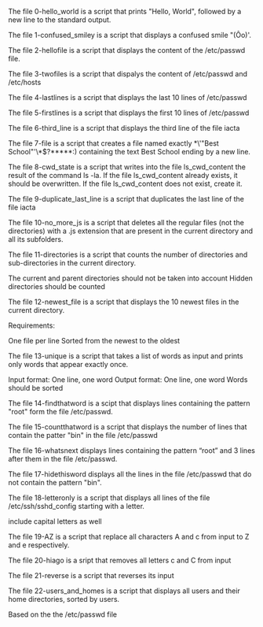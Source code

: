 The file 0-hello_world is a script that prints "Hello, World", followed by a new line to the standard output.

The file 1-confused_smiley is a script that displays a confused smile "(Ôo)\'.

The file 2-hellofile is a script that displays the content of the /etc/passwd file.

The file 3-twofiles is a script that dispalys the content of /etc/passwd and /etc/hosts

The file 4-lastlines is a script that displays the last 10 lines of /etc/passwd

The file 5-firstlines is a script that displays the first 10 lines of /etc/passwd 

The file 6-third_line is a script that displays the third line of the file iacta

The file 7-file is a  script that creates a file named exactly \*\\'"Best School"\'\\*$\?\*\*\*\*\*:) containing the text Best School ending by a new line.

The file 8-cwd_state is a script that writes into the file ls_cwd_content the result of the command ls -la. If the file ls_cwd_content already exists, it should be overwritten. If the file ls_cwd_content does not exist, create it.

The file 9-duplicate_last_line is a script that duplicates the last line of the file iacta

The file 10-no_more_js is a script that deletes all the regular files (not the directories) with a .js extension that are present in the current directory and all its subfolders.

The file 11-directories is a script that counts the number of directories and sub-directories in the current directory.

The current and parent directories should not be taken into account
Hidden directories should be counted

The file 12-newest_file is a script that displays the 10 newest files in the current directory.

Requirements:

One file per line
Sorted from the newest to the oldest

The file 13-unique is a script that  takes a list of words as input and prints only words that appear exactly once.

Input format: One line, one word
Output format: One line, one word
Words should be sorted

The file 14-findthatword is a scipt that displays lines containing the pattern "root" form the file \/etc\/passwd.

The file 15-countthatword is a script that displays the number of lines that contain the patter \"bin\" in the file /etc/passwd

The file 16-whatsnext displays lines containing the pattern “root” and 3 lines after them in the file /etc/passwd.

The file 17-hidethisword displays all the lines in the file /etc/passwd that do not contain the pattern \"bin\".

The file 18-letteronly is a script that displays  all lines of the file /etc/ssh/sshd_config starting with a letter.

include capital letters as well

The file 19-AZ is a script that replace all characters A and c from input to Z and e respectively.

The file 20-hiago is a sript that removes all letters c and C from input

The file 21-reverse is a script that reverses its input

The file 22-users_and_homes is a script that displays all users and their home directories, sorted by users.

Based on the the /etc/passwd file

